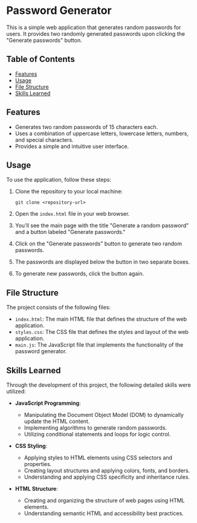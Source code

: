 # Password Generator

This is a simple web application that generates random passwords for users. It provides two randomly generated passwords upon clicking the "Generate passwords" button.

## Table of Contents

- [Features](#features)
- [Usage](#usage)
- [File Structure](#file-structure)
- [Skills Learned](#skills-learned)

## Features

- Generates two random passwords of 15 characters each.
- Uses a combination of uppercase letters, lowercase letters, numbers, and special characters.
- Provides a simple and intuitive user interface.

## Usage

To use the application, follow these steps:

1. Clone the repository to your local machine:

    ```
    git clone <repository-url>
    ```

2. Open the `index.html` file in your web browser.

3. You'll see the main page with the title "Generate a random password" and a button labeled "Generate passwords."

4. Click on the "Generate passwords" button to generate two random passwords.

5. The passwords are displayed below the button in two separate boxes.

6. To generate new passwords, click the button again.

## File Structure

The project consists of the following files:

- `index.html`: The main HTML file that defines the structure of the web application.
- `styles.css`: The CSS file that defines the styles and layout of the web application.
- `main.js`: The JavaScript file that implements the functionality of the password generator.

## Skills Learned

Through the development of this project, the following detailed skills were utilized:

- **JavaScript Programming**:
  - Manipulating the Document Object Model (DOM) to dynamically update the HTML content.
  - Implementing algorithms to generate random passwords.
  - Utilizing conditional statements and loops for logic control.

- **CSS Styling**:
  - Applying styles to HTML elements using CSS selectors and properties.
  - Creating layout structures and applying colors, fonts, and borders.
  - Understanding and applying CSS specificity and inheritance rules.

- **HTML Structure**:
  - Creating and organizing the structure of web pages using HTML elements.
  - Understanding semantic HTML and accessibility best practices.
